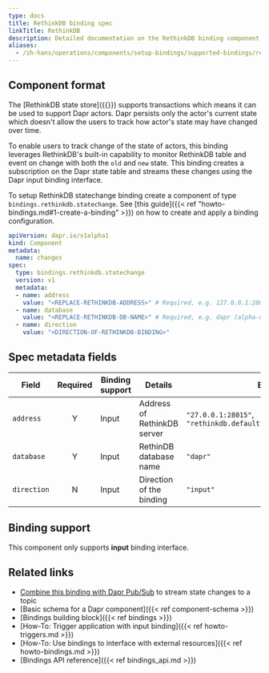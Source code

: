 ```yaml
---
type: docs
title: RethinkDB binding spec
linkTitle: RethinkDB
description: Detailed documentation on the RethinkDB binding component
aliases:
  - /zh-hans/operations/components/setup-bindings/supported-bindings/rethinkdb/
---
```


## Component format

The [RethinkDB state store]({{<ref setup-rethinkdb.md>}}) supports transactions which means it can be used to support Dapr actors. Dapr persists only the actor's current state which doesn't allow the users to track how actor's state may have changed over time.

To enable users to track change of the state of actors, this binding leverages RethinkDB's built-in capability to monitor RethinkDB table and event on change with both the `old` and `new` state. This binding creates a subscription on the Dapr state table and streams these changes using the Dapr input binding interface.

To setup RethinkDB statechange binding create a component of type `bindings.rethinkdb.statechange`. See [this guide]({{< ref "howto-bindings.md#1-create-a-binding" >}}) on how to create and apply a binding configuration.

```yaml
apiVersion: dapr.io/v1alpha1
kind: Component
metadata:
  name: changes
spec:
  type: bindings.rethinkdb.statechange
  version: v1
  metadata:
  - name: address
    value: "<REPLACE-RETHINKDB-ADDRESS>" # Required, e.g. 127.0.0.1:28015 or rethinkdb.default.svc.cluster.local:28015).
  - name: database
    value: "<REPLACE-RETHINKDB-DB-NAME>" # Required, e.g. dapr (alpha-numerics only)
  - name: direction 
    value: "<DIRECTION-OF-RETHINKDB-BINDING>"
```

## Spec metadata fields

| Field       | Required | Binding support | Details                     | Example                                                           |
| ----------- | :------: | --------------- | --------------------------- | ----------------------------------------------------------------- |
| `address`   |     Y    | Input           | Address of RethinkDB server | `"27.0.0.1:28015"`, `"rethinkdb.default.svc.cluster.local:28015"` |
| `database`  |     Y    | Input           | RethinDB database name      | `"dapr"`                                                          |
| `direction` |     N    | Input           | Direction of the binding    | `"input"`                                                         |

## Binding support

This component only supports **input** binding interface.

## Related links

- [Combine this binding with Dapr Pub/Sub](https://github.com/mchmarny/dapr-state-store-change-handler) to stream state changes to a topic
- [Basic schema for a Dapr component]({{< ref component-schema >}})
- [Bindings building block]({{< ref bindings >}})
- [How-To: Trigger application with input binding]({{< ref howto-triggers.md >}})
- [How-To: Use bindings to interface with external resources]({{< ref howto-bindings.md >}})
- [Bindings API reference]({{< ref bindings_api.md >}})
